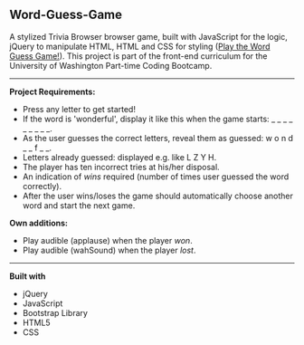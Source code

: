 ## Word-Guess-Game

A stylized Trivia Browser browser game, built with JavaScript for the logic, jQuery to manipulate HTML, HTML and CSS for styling ([Play the Word Guess Game!]( https://heidijvr.github.io/Word-Guess-Game/)).
This project is part of the front-end curriculum for the University of Washington Part-time Coding Bootcamp.

-----

**Project Requirements:**

* Press any letter to get started!
* If the word is 'wonderful', display it like this when the game starts: _ _ _ _ _ _ _ _ _.
* As the user guesses the correct letters, reveal them as guessed: w o n d _  _ f _ _.
* Letters already guessed: displayed e.g. like L Z Y H.
* The player has ten incorrect tries at his/her disposal.
* An indication of _wins_ required (number of times user guessed the word correctly).
* After the user wins/loses the game should automatically choose another word and start the next game.

**Own additions:**

* Play audible (applause) when the player *won*.
* Play audible (wahSound) when the player *lost*.

-----

**Built with**

* jQuery
* JavaScript
* Bootstrap Library
* HTML5
* CSS
